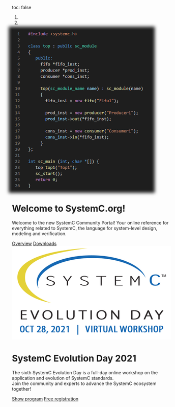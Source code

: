 toc: false

<div class="carousel slide" data-ride="carousel" data-interval="10000" >
  <ol class="carousel-indicators">
    <li data-target="#carouselExampleIndicators" data-slide-to="0" class="active"></li>
    <li data-target="#carouselExampleIndicators" data-slide-to="1"></li>
  </ol>

  <div class="carousel-inner">
    <div class="carousel-item active">
      <div class="hero container col-xxl-8 px-4 py-5">
        <div class="row flex-lg-row-reverse align-items-center g-5 py-5">
          <div class="col-10 col-sm-8 col-lg-6">
            <a href="/overview/"><img width=439 style="box-shadow: 0px 0px 10px 10px #1e1e1e;" src="/images/sc_example.png" class="d-block mx-lg-auto img-fluid" loading="lazy"></a>
          </div>
          <div class="col-lg-6">
            <h1 class="display-5 fw-bold lh-1 mb-3">Welcome to SystemC.org!</h1>
            <p class="lead">Welcome to the new SystemC Community Portal! Your online reference for everything related to SystemC, the language for system-level design, modeling and verification.</p>
            <a href="/overview/" class="btn btn-primary btn-lg">Overview</a>
            <a href="/downloads/" class="btn btn-secondary btn-lg">Downloads</a>
          </div>
        </div>
      </div>
    </div>
    <div class="carousel-item hero">
      <div class="container col-xxl-8 px-4 py-5">
        <div class="row flex-lg-row-reverse align-items-center g-5 py-5">
          <div class="col-10 col-sm-8 col-lg-6">
            <a href="/events/sced2021/"><img src="/images/sced2021.png" class="d-block mx-lg-auto img-fluid" loading="lazy"></a>
          </div>
          <div class="col-lg-6">
            <h1 class="display-5 fw-bold lh-1 mb-3">SystemC Evolution Day 2021</h1>
            <p class="lead">The sixth SystemC Evolution Day is a full-day online workshop on the application and evolution of SystemC standards.<br>
            Join the community and experts to advance the SystemC ecosystem together!</p>
            <a href="/events/sced2021/" class="btn btn-primary btn-lg">Show program</a>
            <a href="https://dvcon-europe.org/registration/" class="btn btn-secondary btn-lg">Free registration</a>
          </div>
        </div>
      </div>
    </div>
  </div>
</div>

